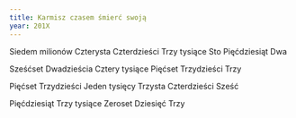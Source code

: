 ```yaml
---
title: Karmisz czasem śmierć swoją
year: 201X
---
```


Siedem milionów
Czterysta
Czterdzieści
Trzy tysiące
Sto
Pięćdziesiąt
Dwa

Sześćset
Dwadzieścia
Cztery tysiące
Pięćset
Trzydzieści
Trzy

Pięćset
Trzydzieści
Jeden tysięcy
Trzysta
Czterdzieści
Sześć

Pięćdziesiąt
Trzy tysiące
Zeroset
Dziesięć
Trzy
